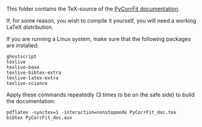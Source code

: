This folder contains the TeX-source of the 
[PyCorrFit documentation](https://github.com/paulmueller/PyCorrFit/raw/master/PyCorrFit_doc.pdf).

If, for some reason, you wish to compile it yourself, you will need a 
working LaTeX distribution.

If you are running a Linux system, make sure that the following packages
are installed:

    ghostscript  
    texlive  
    texlive-base  
    texlive-bibtex-extra  
    texlive-latex-extra  
    texlive-science  
    
Apply these commands repeatedly (3 times to be on the safe side) to
build the documentation:
    
    pdflatex -synctex=1 -interaction=nonstopmode PyCorrFit_doc.tex     
    bibtex PyCorrFit_doc.aux  
